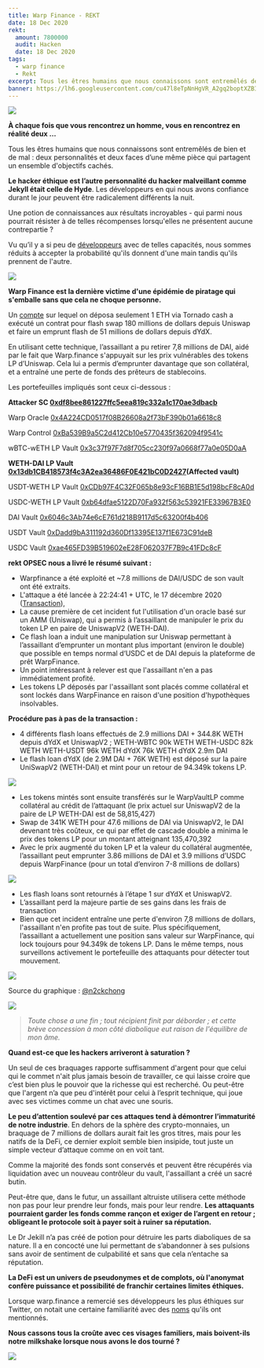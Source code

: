 ```yaml
---
title: Warp Finance - REKT
date: 18 Dec 2020
rekt: 
  amount: 7800000
  audit: Hacken
  date: 18 Dec 2020
tags:
  - warp finance
  - Rekt
excerpt: Tous les êtres humains que nous connaissons sont entremêlés de bien et de mal ; deux personnalités et deux faces d’une même pièce qui partagent un ensemble d'objectifs cachés. Le hacker éthique est l’autre personnalité du hacker malveillant comme Jekyll était celle de Hyde. Les développeurs en qui nous avons confiance durant le jour peuvent être radicalement différents la nuit. Une potion de connaissances aux résultats incroyables - qui parmi nous pourrait résister à de telles récompenses lorsqu'elles ne présentent aucune contrepartie ?
banner: https://lh6.googleusercontent.com/cu47l8eTpNnHgVR_A2gq2boptXZBIIFHI0yO9ptnxWEDwjkAjVTH4vKPdrbsAe2nQZQNtz2YLiEfEb-UpPVg2-Mqk1kh3U-mxquiJZTn8TD1DsjtBVAdSPDvu0rB08TjRGmdycBP
---
```


![](https://lh6.googleusercontent.com/cu47l8eTpNnHgVR_A2gq2boptXZBIIFHI0yO9ptnxWEDwjkAjVTH4vKPdrbsAe2nQZQNtz2YLiEfEb-UpPVg2-Mqk1kh3U-mxquiJZTn8TD1DsjtBVAdSPDvu0rB08TjRGmdycBP)

**À chaque fois que vous rencontrez un homme, vous en rencontrez en réalité deux …**

Tous les êtres humains que nous connaissons sont entremêlés de bien et de mal : deux personnalités et deux faces d’une même pièce qui partagent un ensemble d'objectifs cachés.

**Le hacker éthique est l’autre personnalité du hacker malveillant comme Jekyll était celle de Hyde**. Les développeurs en qui nous avons confiance durant le jour peuvent être radicalement différents la nuit.

Une potion de connaissances aux résultats incroyables - qui parmi nous pourrait résister à de telles récompenses lorsqu'elles ne présentent aucune contrepartie ? 

Vu qu’il y a si peu de [développeurs](https://twitter.com/warpfinance/status/1339751978977685507?s=20) avec de telles capacités, nous sommes réduits à accepter la probabilité qu'ils donnent d'une main tandis qu'ils prennent de l'autre.

![](https://lh4.googleusercontent.com/yCI9vRUEqPRtw70zfTEfCnYowW-jMvvCppKOPyd5zUqbEHbw1JSxd6Y4y8QcMZyTBkx0xJ4RSNz0Wm-Z7FQH2q91pQtT3D22yYXLt8CEVsXs5DCan0KRcxFViCGBwTBDHsH-QTCm)

**Warp Finance est la dernière victime d'une épidémie de piratage qui s'emballe sans que cela ne choque personne.**

Un [compte](https://ethtx.info/mainnet/0x8bb8dc5c7c830bac85fa48acad2505e9300a91c3ff239c9517d0cae33b595090) sur lequel on déposa seulement 1 ETH via Tornado cash a exécuté un contrat pour flash swap 180 millions de dollars depuis Uniswap et faire un emprunt flash de 51 millions de dollars depuis dYdX.

En utilisant cette technique, l’assaillant a pu retirer 7,8 millions de DAI, aidé par le fait que Warp.finance s'appuyait sur les prix vulnérables des tokens LP d’Uniswap. Cela lui a permis d’emprunter davantage que son collatéral, et a entraîné une perte de fonds des prêteurs de stablecoins.

Les portefeuilles impliqués sont ceux ci-dessous :

**Attacker SC [0xdf8bee861227ffc5eea819c332a1c170ae3dbacb](https://etherscan.io/address/0xdf8bee861227ffc5eea819c332a1c170ae3dbacb)**

Warp Oracle [0x4A224CD0517f08B26608a2f73bF390b01a6618c8](https://etherscan.io/address/0x4A224CD0517f08B26608a2f73bF390b01a6618c8)

Warp Control [0xBa539B9a5C2d412Cb10e5770435f362094f9541c](https://etherscan.io/address/0xBa539B9a5C2d412Cb10e5770435f362094f9541c)

wBTC-wETH LP Vault [0x3c37f97F7d8f705cc230f97a0668f77a0e05D0aA](https://etherscan.io/address/0x3c37f97F7d8f705cc230f97a0668f77a0e05D0aA)

**WETH-DAI LP Vault [0x13db1CB418573f4c3A2ea36486F0E421bC0D2427](https://etherscan.io/address/0x13db1CB418573f4c3A2ea36486F0E421bC0D2427)(Affected vault)**

USDT-WETH LP Vault [0xCDb97F4C32F065b8e93cF16BB1E5d198bcF8cA0d](https://etherscan.io/address/0xCDb97F4C32F065b8e93cF16BB1E5d198bcF8cA0d)

USDC-WETH LP Vault [0xb64dfae5122D70Fa932f563c53921FE33967B3E0](https://etherscan.io/address/0xb64dfae5122D70Fa932f563c53921FE33967B3E0)

DAI Vault [0x6046c3Ab74e6cE761d218B9117d5c63200f4b406](https://etherscan.io/address/0x6046c3Ab74e6cE761d218B9117d5c63200f4b406)

USDT Vault [0xDadd9bA311192d360Df13395E137f1E673C91deB](https://etherscan.io/address/0xDadd9bA311192d360Df13395E137f1E673C91deB)

USDC Vault [0xae465FD39B519602eE28F062037F7B9c41FDc8cF](https://etherscan.io/address/0xae465FD39B519602eE28F062037F7B9c41FDc8cF)

**rekt OPSEC nous a livré le résumé suivant :**

- Warpfinance a été exploité et ~7.8 millions de DAI/USDC de son vault ont été extraits.
- L'attaque a été lancée à 22:24:41 + UTC, le 17 décembre 2020 ([Transaction](https://ethtx.info/mainnet/0x8bb8dc5c7c830bac85fa48acad2505e9300a91c3ff239c9517d0cae33b595090)),
- La cause première de cet incident fut l'utilisation d'un oracle basé sur un AMM (Uniswap), qui a permis à l’assaillant de manipuler le prix du token LP en paire de UniswapV2 (WETH-DAI).
- Ce flash loan a induit une manipulation sur Uniswap permettant à l’assaillant d’emprunter un montant plus important (environ le double) que possible en temps normal d‘USDC et de DAI depuis la plateforme de prêt WarpFinance.
- Un point intéressant à relever est que l'assaillant n'en a pas immédiatement profité.
- Les tokens LP déposés par l'assaillant sont placés comme collatéral et sont lockés dans WarpFinance en raison d'une position d'hypothèques insolvables.

**Procédure pas à pas de la transaction :**

- 4 différents flash loans effectués de 2.9 millions DAI + 344.8K WETH depuis dYdX et UniswapV2 ; WETH-WBTC 90k WETH WETH-USDC 82k WETH WETH-USDT 96k WETH dYdX 76k WETH dYdX 2.9m DAI
- Le flash loan dYdX (de 2.9M DAI + 76K WETH) est déposé sur la paire UniSwapV2 (WETH-DAI) et mint pour un retour de 94.349k tokens LP.

![](https://lh6.googleusercontent.com/D0Q0LzrWP7qJncRlvHLcnvIa-K8Kb1EY4Y92q92DYz9AIGLah2JcK4z6Qi04otZ4jxFxoPonvXi_WEIaa0jb8L6rUa4iojgNmgYZJd78KkM0b_K2WAPiR0WdnwJls47UjFZeRbGF)

- Les tokens mintés sont ensuite transférés sur le WarpVaultLP comme collatéral au crédit de l’attaquant (le prix actuel sur UniswapV2 de la paire de LP WETH-DAI est de 58,815,427)
- Swap de 341K WETH pour 47.6 millions de DAI via UniswapV2, le DAI devenant très coûteux, ce qui par effet de cascade double a minima le prix des tokens LP pour un montant atteignant 135,470,392
- Avec le prix augmenté du token LP et la valeur du collatéral augmentée, l’assaillant peut emprunter 3.86 millions de DAI et 3.9 millions d’USDC depuis WarpFinance (pour un total d’environ 7-8 millions de dollars)

![](https://lh3.googleusercontent.com/FjOa_KgUH2BZFUxv8Azyh_S78EXf7xp-olHSuxbJh01qwZsMnF3LUF0wV9KarNpD_MHnYRYHKZXJiTb5NphmKhjh94eJyG-iUDjjNUZYSBS1V80108K35p0U9qKaO8rL8e8cnrAz)

- Les flash loans sont retournés à l’étape 1 sur dYdX et UniswapV2.
- L’assaillant perd la majeure partie de ses gains dans les frais de transaction
- Bien que cet incident entraîne une perte d'environ 7,8 millions de dollars, l'assaillant n'en profite pas tout de suite. Plus spécifiquement, l’assaillant a actuellement une position sans valeur sur WarpFinance, qui lock toujours pour 94.349k de tokens LP. Dans le même temps, nous surveillons activement le portefeuille des attaquants pour détecter tout mouvement.

![](https://lh3.googleusercontent.com/TL9LpgYGa--08j2t5KRVvWfLi_PtVpV68f_qFni86PIM4WHuKEhl33Tz56_XiwevCYzfHcd2s7Ih0xdYoXSut2_m6_nGY1KnELgiONcDVQ5Kd_3z-Cnn8w3pg7odfJgKkfuNFMEN)

Source du graphique : [@n2ckchong](https://twitter.com/n2ckchong/status/1339727569436901378?s=20)

![](https://lh4.googleusercontent.com/OvaHZqCaAJMaoW7BBHoXtkmw8zPc4ZuYeeMcGpk5OeFJoZc5IDqi7HWIsclDhvs_281kepFEmKQjsbt2ZVkB7O6LwVtRfqrKNNswRznJAZmj9YOkRGNmVFwgn17UlOtUwVZ_mIZQ)

> _Toute chose a une fin ; tout récipient finit par déborder ; et cette brève concession à mon côté diabolique eut raison de l'équilibre de mon âme._

**Quand est-ce que les hackers arriveront à saturation ?**

Un seul de ces braquages rapporte suffisamment d'argent pour que celui qui le commet n'ait plus jamais besoin de travailler, ce qui laisse croire que c’est bien plus le pouvoir que la richesse qui est recherché. Ou peut-être que l'argent n’a que peu d'intérêt pour celui à l’esprit technique, qui joue avec ses victimes comme un chat avec une souris.

**Le peu d’attention soulevé par ces attaques tend à démontrer l’immaturité de notre industrie**. En dehors de la sphère des crypto-monnaies, un braquage de 7 millions de dollars aurait fait les gros titres, mais pour les natifs de la DeFi, ce dernier exploit semble bien insipide, tout juste un simple vecteur d’attaque comme on en voit tant.

Comme la majorité des fonds sont conservés et peuvent être récupérés via liquidation avec un nouveau contrôleur du vault, l'assaillant a créé un sacré butin.

Peut-être que, dans le futur, un assaillant altruiste utilisera cette méthode non pas pour leur prendre leur fonds, mais pour leur rendre. **Les attaquants pourraient garder les fonds comme rançon et exiger de l’argent en retour ;  obligeant le protocole soit à payer soit à ruiner sa réputation.**

Le Dr Jekill n’a pas créé de potion pour détruire les parts diaboliques de sa nature. Il a en concocté une lui permettant de s’abandonner à ses pulsions sans avoir de sentiment de culpabilité et sans que cela n’entache sa réputation.

**La DeFi est un univers de pseudonymes et de complots, où l'anonymat confère puissance et possibilité de franchir certaines limites éthiques.**

Lorsque warp.finance a remercié ses développeurs les plus éthiques sur Twitter, on notait une certaine familiarité avec des [noms](https://twitter.com/warpfinance/status/1339751978977685507?s=20) qu'ils ont mentionnés. 

**Nous cassons tous la croûte avec ces visages familiers, mais boivent-ils notre milkshake lorsque nous avons le dos tourné ?**

![](https://lh6.googleusercontent.com/G8QlXjqEUXZq0bbcMpE2TDey6BmRdSY49EEHs1z1vEjA-Lg0_aAl-CVI-KGXXIsHAf3RjyLfKyFWyb69Bf-E_HOx2a_Jz_V5EuSDN0YEQ5euqOEdNANHHDb_Q5Mq6la5bGn_xI76)
